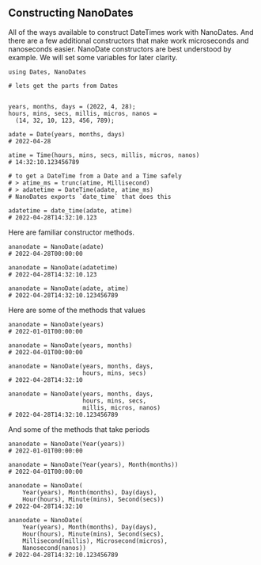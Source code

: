 ## Constructing NanoDates

All of the ways available to construct DateTimes work with NanoDates.  And there are a few additional constructors that make work microseconds and nanoseconds easier.  NanoDate constructors are best understood by example. We will set some variables for later clarity.

```
using Dates, NanoDates

# lets get the parts from Dates


years, months, days = (2022, 4, 28);
hours, mins, secs, millis, micros, nanos = 
  (14, 32, 10, 123, 456, 789);

adate = Date(years, months, days)
# 2022-04-28

atime = Time(hours, mins, secs, millis, micros, nanos)
# 14:32:10.123456789

# to get a DateTime from a Date and a Time safely
# > atime_ms = trunc(atime, Millisecond)
# > adatetime = DateTime(adate, atime_ms)
# NanoDates exports `date_time` that does this

adatetime = date_time(adate, atime)
# 2022-04-28T14:32:10.123
```
Here are familiar constructor methods.
```
ananodate = NanoDate(adate)
# 2022-04-28T00:00:00

ananodate = NanoDate(adatetime)
# 2022-04-28T14:32:10.123

ananodate = NanoDate(adate, atime)
# 2022-04-28T14:32:10.123456789
```
Here are some of the methods that values
```
ananodate = NanoDate(years)
# 2022-01-01T00:00:00

ananodate = NanoDate(years, months)
# 2022-04-01T00:00:00

ananodate = NanoDate(years, months, days, 
                     hours, mins, secs)
# 2022-04-28T14:32:10

ananodate = NanoDate(years, months, days, 
                     hours, mins, secs,
                     millis, micros, nanos)
# 2022-04-28T14:32:10.123456789
```
And some of the methods that take periods
```
ananodate = NanoDate(Year(years))
# 2022-01-01T00:00:00

ananodate = NanoDate(Year(years), Month(months))
# 2022-04-01T00:00:00

ananodate = NanoDate(
    Year(years), Month(months), Day(days), 
    Hour(hours), Minute(mins), Second(secs))
# 2022-04-28T14:32:10

ananodate = NanoDate(
    Year(years), Month(months), Day(days), 
    Hour(hours), Minute(mins), Second(secs),
    Millisecond(millis), Microsecond(micros),
    Nanosecond(nanos))
# 2022-04-28T14:32:10.123456789
```







